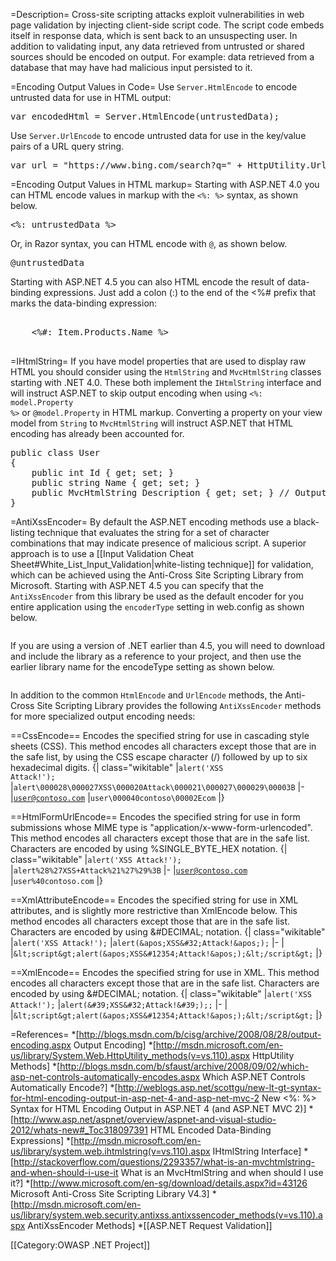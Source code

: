 =Description=
Cross-site scripting attacks exploit vulnerabilities in web page validation by injecting client-side script code. The script code embeds itself in response data, which is sent back to an unsuspecting user. In addition to validating input, any data retrieved from untrusted or shared sources should be encoded on output. For example: data retrieved from a database that may have had malicious input persisted to it.

=Encoding Output Values in Code=
Use <code>Server.HtmlEncode</code> to encode untrusted data for use in HTML output:
<pre>var encodedHtml = Server.HtmlEncode(untrustedData);</pre>

Use <code>Server.UrlEncode</code> to encode untrusted data for use in the key/value pairs of a URL query string.
<pre>var url = "https://www.bing.com/search?q=" + HttpUtility.UrlEncode(untrustedData);</pre>

=Encoding Output Values in HTML markup=
Starting with ASP.NET 4.0 you can HTML encode values in markup with the <code><%: %></code> syntax, as shown below.
<pre><span><%: untrustedData %></span></pre>

Or, in Razor syntax, you can HTML encode with <code>@</code>, as shown below.
<pre><span>@untrustedData</span></pre>

Starting with ASP.NET 4.5 you can also HTML encode the result of data-binding expressions. Just add a colon (:) to the end of the <%# prefix that marks the data-binding expression:
<pre>
<asp:TemplateField HeaderText="Name">
    <ItemTemplate><%#: Item.Products.Name %></ItemTemplate>
</asp:TemplateField>
</pre>

=IHtmlString=
If you have model properties that are used to display raw HTML you should consider using the <code>HtmlString</code> and <code>MvcHtmlString</code> classes starting with .NET 4.0. These both implement the <code>IHtmlString</code> interface and will instruct ASP.NET to skip output encoding when using <code><%: model.Property %></code> or <code>@model.Property</code> in HTML markup. Converting a property on your view model from <code>String</code> to <code>MvcHtmlString</code> will instruct ASP.NET that HTML encoding has already been accounted for.

<pre>public class User 
{
    public int Id { get; set; }
    public string Name { get; set; }
    public MvcHtmlString Description { get; set; } // Output encoding is handled manually
}</pre>

=AntiXssEncoder=
By default the ASP.NET encoding methods use a black-listing technique that evaluates the string for a set of character combinations that may indicate presence of malicious script. A superior approach is to use a [[Input Validation Cheat Sheet#White_List_Input_Validation|white-listing technique]] for validation, which can be achieved using the Anti-Cross Site Scripting Library from Microsoft. Starting with ASP.NET 4.5 you can specify that the <code>AntiXssEncoder</code> from this library be used as the default encoder for you entire application using the <code>encoderType</code> setting in web.config as shown below.
<pre><httpRuntime encoderType="System.Web.Security.AntiXss.AntiXssEncoder" /></pre>

If you are using a version of .NET earlier than 4.5, you will need to download and include the library as a reference to your project, and then use the earlier library name for the encodeType setting as shown below.
<pre><httpRuntime encoderType="Microsoft.Security.Application.AntiXssEncoder, AntiXssLibrary" /></pre>

In addition to the common <code>HtmlEncode</code> and <code>UrlEncode</code> methods, the Anti-Cross Site Scripting Library provides the following <code>AntiXssEncoder</code> methods for more specialized output encoding needs:

==CssEncode==
Encodes the specified string for use in cascading style sheets (CSS). This method encodes all characters except those that are in the safe list, by using the CSS escape character (/) followed by up to six hexadecimal digits.
{| class="wikitable"
|<code>alert('XSS Attack!');</code>
|<code>alert\000028\000027XSS\000020Attack\000021\000027\000029\00003B</code>
|-
|<code>user@contoso.com</code>
|<code>user\000040contoso\00002Ecom</code>
|}

==HtmlFormUrlEncode==
Encodes the specified string for use in form submissions whose MIME type is "application/x-www-form-urlencoded". This method encodes all characters except those that are in the safe list. Characters are encoded by using %SINGLE_BYTE_HEX notation.
{| class="wikitable"
|<code>alert('XSS Attack!');</code>
|<code>alert%28%27XSS+Attack%21%27%29%3B</code>
|-
|<code>user@contoso.com</code>
|<code>user%40contoso.com</code>
|}

==XmlAttributeEncode==
Encodes the specified string for use in XML attributes, and is slightly more restrictive than XmlEncode below. This method encodes all characters except those that are in the safe list. Characters are encoded by using &#DECIMAL; notation.
{| class="wikitable"
|<code>alert('XSS Attack!');</code>
|<code>alert(&amp;apos;XSS&amp;#32;Attack!&amp;apos;);</code>
|-
|<code><script>alert('XSSあAttack!');</script></code>
|<code>&amp;lt;script&amp;gt;alert(&amp;apos;XSS&amp;#12354;Attack!&amp;apos;);&amp;lt;/script&amp;gt;</code>
|}

==XmlEncode==
Encodes the specified string for use in XML. This method encodes all characters except those that are in the safe list. Characters are encoded by using &#DECIMAL; notation.
{| class="wikitable"
|<code>alert('XSS Attack!');</code>
|<code>alert(&amp;#39;XSS&amp;#32;Attack!&amp;#39;);;</code>
|-
|<code><script>alert('XSSあAttack!');</script></code>
|<code>&amp;lt;script&amp;gt;alert(&amp;apos;XSS&amp;#12354;Attack!&amp;apos;);&amp;lt;/script&amp;gt;</code>
|}

=References=
*[http://blogs.msdn.com/b/cisg/archive/2008/08/28/output-encoding.aspx Output Encoding]
*[http://msdn.microsoft.com/en-us/library/System.Web.HttpUtility_methods(v=vs.110).aspx HttpUtility Methods]
*[http://blogs.msdn.com/b/sfaust/archive/2008/09/02/which-asp-net-controls-automatically-encodes.aspx Which ASP.NET Controls Automatically Encode?]
*[http://weblogs.asp.net/scottgu/new-lt-gt-syntax-for-html-encoding-output-in-asp-net-4-and-asp-net-mvc-2 New <%: %> Syntax for HTML Encoding Output in ASP.NET 4 (and ASP.NET MVC 2)]
*[http://www.asp.net/aspnet/overview/aspnet-and-visual-studio-2012/whats-new#_Toc318097391 HTML Encoded Data-Binding Expressions]
*[http://msdn.microsoft.com/en-us/library/system.web.ihtmlstring(v=vs.110).aspx IHtmlString Interface]
*[http://stackoverflow.com/questions/2293357/what-is-an-mvchtmlstring-and-when-should-i-use-it What is an MvcHtmlString and when should I use it?]
*[http://www.microsoft.com/en-sg/download/details.aspx?id=43126 Microsoft Anti-Cross Site Scripting Library V4.3]
*[http://msdn.microsoft.com/en-us/library/system.web.security.antixss.antixssencoder_methods(v=vs.110).aspx AntiXssEncoder Methods]
*[[ASP.NET Request Validation]]

[[Category:OWASP .NET Project]]
